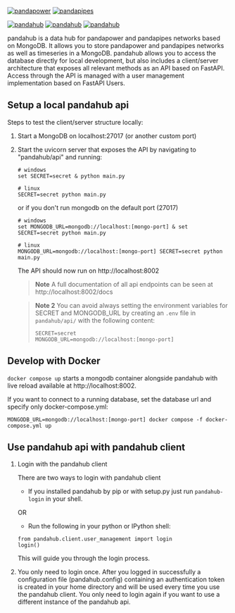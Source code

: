 [![pandapower](https://www.pandapower.org/images/pp.svg)](https://www.pandapower.org)         [![pandapipes](https://www.pandapipes.org/images/pp.svg)](https://www.pandapipes.org)

[![pandahub](https://badge.fury.io/py/pandahub.svg)](https://pypi.org/project/pandahub.svg/) [![pandahub](https://img.shields.io/pypi/pyversions/pandahub.svg)](https://pypi.org/project/pandahub.svg/) [![pandahub](https://img.shields.io/badge/License-BSD%203--Clause-blue.svg)](https://github.com/e2nIEE/pandahub/blob/master/LICENSE)


pandahub is a data hub for pandapower and pandapipes networks based on MongoDB. It allows you to store pandapower and pandapipes networks as well as timeseries in a MongoDB. pandahub allows you to access the database directly for local development, but also includes a client/server architecture that exposes all relevant methods as an API based on FastAPI. Access through the API is managed with a user management implementation based on FastAPI Users.

## Setup a local pandahub api

Steps to test the client/server structure locally:

1. Start a MongoDB on localhost:27017 (or another custom port)

2. Start the uvicorn server that exposes the API by navigating to "pandahub/api" and running:

   ```
   # windows
   set SECRET=secret & python main.py

   # linux
   SECRET=secret python main.py
   ```

   or if you don't run mongodb on the default port (27017)

   ```
   # windows
   set MONGODB_URL=mongodb://localhost:[mongo-port] & set SECRET=secret python main.py

   # linux
   MONGODB_URL=mongodb://localhost:[mongo-port] SECRET=secret python main.py
   ```

   The API should now run on http://localhost:8002

   >**Note**
   >A full documentation of all api endpoints can be seen at http://localhost:8002/docs

   >**Note 2**
   >You can avoid always setting the environment variables for SECRET and MONGODB_URL by creating an `.env` file in `pandahub/api/` with the following content:
   >```
   >SECRET=secret
   >MONGODB_URL=mongodb://localhost:[mongo-port]
   >```

## Develop with Docker

`docker compose up` starts a mongodb container alongside pandahub with live reload available at http://localhost:8002.

If you want to connect to a running database, set the database url and specify only docker-compose.yml:

    MONGODB_URL=mongodb://localhost:[mongo-port] docker compose -f docker-compose.yml up



## Use pandahub api with pandahub client

1. Login with the pandahub client

   There are two ways to login with pandahub client

   - If you installed pandahub by pip or with setup.py just run `pandahub-login` in your shell.

   OR

   - Run the following in your python or IPython shell:

   ```
   from pandahub.client.user_management import login
   login()
   ```

   This will guide you through the login process.

2. You only need to login once. After you logged in successfully a configuration file (pandahub.config) containing an authentication token is created in your home directory and will be used every time you use the pandahub client. You only need to login again if you want to use a different instance of the pandahub api.
